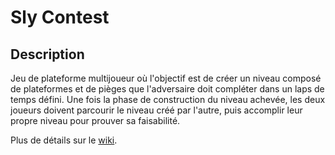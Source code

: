 # Sly Contest
## Description
Jeu de plateforme multijoueur où l'objectif est de créer un niveau composé de plateformes et de pièges que l'adversaire doit compléter dans un laps de temps défini. Une fois la phase de construction du niveau achevée, les deux joueurs doivent parcourir le niveau créé par l'autre, puis accomplir leur propre niveau pour prouver sa faisabilité.

Plus de détails sur le [wiki](https://github.com/katsulon/Sly-Contest/wiki).
